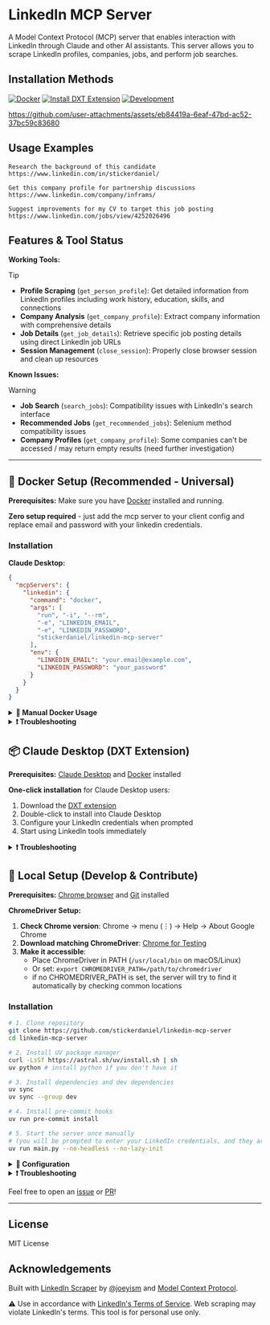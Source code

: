 # LinkedIn MCP Server

A Model Context Protocol (MCP) server that enables interaction with LinkedIn through Claude and other AI assistants. This server allows you to scrape LinkedIn profiles, companies, jobs, and perform job searches.

## Installation Methods

[![Docker](https://img.shields.io/badge/Docker-Universal_MCP-008fe2?style=for-the-badge&logo=docker&logoColor=008fe2)](#-docker-setup-recommended---universal)
[![Install DXT Extension](https://img.shields.io/badge/Claude_Desktop_Extension-d97757?style=for-the-badge&logo=anthropic)](#-claude-desktop-dxt-extension)
[![Development](https://img.shields.io/badge/Development-Local_Setup-ffd343?style=for-the-badge&logo=python&logoColor=ffd343)](#-local-setup-develop--contribute)

https://github.com/user-attachments/assets/eb84419a-6eaf-47bd-ac52-37bc59c83680

## Usage Examples

```
Research the background of this candidate https://www.linkedin.com/in/stickerdaniel/
```
```
Get this company profile for partnership discussions https://www.linkedin.com/company/inframs/
```
```
Suggest improvements for my CV to target this job posting https://www.linkedin.com/jobs/view/4252026496
```

## Features & Tool Status

**Working Tools:**
> [!TIP]
> - **Profile Scraping** (`get_person_profile`): Get detailed information from LinkedIn profiles including work history, education, skills, and connections
> - **Company Analysis** (`get_company_profile`): Extract company information with comprehensive details
> - **Job Details** (`get_job_details`): Retrieve specific job posting details using direct LinkedIn job URLs
> - **Session Management** (`close_session`): Properly close browser session and clean up resources

**Known Issues:**
> [!WARNING]
> - **Job Search** (`search_jobs`): Compatibility issues with LinkedIn's search interface
> - **Recommended Jobs** (`get_recommended_jobs`): Selenium method compatibility issues
> - **Company Profiles** (`get_company_profile`): Some companies can't be accessed / may return empty results (need further investigation)

---

## 🐳 Docker Setup (Recommended - Universal)

**Prerequisites:** Make sure you have [Docker](https://www.docker.com/get-started/) installed and running.

**Zero setup required** - just add the mcp server to your client config and replace email and password with your linkedin credentials.

### Installation

**Claude Desktop:**
```json
{
  "mcpServers": {
    "linkedin": {
      "command": "docker",
      "args": [
        "run", "-i", "--rm",
        "-e", "LINKEDIN_EMAIL",
        "-e", "LINKEDIN_PASSWORD",
        "stickerdaniel/linkedin-mcp-server"
      ],
      "env": {
        "LINKEDIN_EMAIL": "your.email@example.com",
        "LINKEDIN_PASSWORD": "your_password"
      }
    }
  }
}
```

<details>
<summary><b>🐳 Manual Docker Usage</b></summary>

```bash
docker run -i --rm \
  -e LINKEDIN_EMAIL="your.email@example.com" \
  -e LINKEDIN_PASSWORD="your_password" \
  stickerdaniel/linkedin-mcp-server
```

</details>

<details>
<summary><b>❗ Troubleshooting</b></summary>

**Docker issues:**
> Make sure [Docker](https://www.docker.com/get-started/) is installed
- Check if Docker is running: `docker ps`

**Login issues:**
- Ensure your LinkedIn credentials are set and correct
- LinkedIn may require a login confirmation in the LinkedIn mobile app
</details>

## 📦 Claude Desktop (DXT Extension)

**Prerequisites:** [Claude Desktop](https://claude.ai/download) and [Docker](https://www.docker.com/get-started/) installed

**One-click installation** for Claude Desktop users:
1. Download the [DXT extension](https://github.com/stickerdaniel/linkedin-mcp-server/releases/latest/download/linkedin-mcp-server.dxt)
2. Double-click to install into Claude Desktop
3. Configure your LinkedIn credentials when prompted
4. Start using LinkedIn tools immediately

<details>
<summary><b>❗ Troubleshooting</b></summary>

**Docker issues:**
- Make sure [Docker](https://www.docker.com/get-started/) is installed
- Check if Docker is running: `docker ps`

**Login issues:**
- Ensure your LinkedIn credentials are set and correct
- LinkedIn may require a login confirmation in the LinkedIn mobile app
</details>

## 🐍 Local Setup (Develop & Contribute)

**Prerequisites:** [Chrome browser](https://www.google.com/chrome/) and [Git](https://git-scm.com/downloads) installed

**ChromeDriver Setup:**
1. **Check Chrome version**: Chrome → menu (⋮) → Help → About Google Chrome
2. **Download matching ChromeDriver**: [Chrome for Testing](https://googlechromelabs.github.io/chrome-for-testing/)
3. **Make it accessible**:
   - Place ChromeDriver in PATH (`/usr/local/bin` on macOS/Linux)
   - Or set: `export CHROMEDRIVER_PATH=/path/to/chromedriver`
   - if no CHROMEDRIVER_PATH is set, the server will try to find it automatically by checking common locations

### Installation

```bash
# 1. Clone repository
git clone https://github.com/stickerdaniel/linkedin-mcp-server
cd linkedin-mcp-server

# 2. Install UV package manager
curl -LsSf https://astral.sh/uv/install.sh | sh
uv python # install python if you don't have it

# 3. Install dependencies and dev dependencies
uv sync
uv sync --group dev

# 4. Install pre-commit hooks
uv run pre-commit install

# 5. Start the server once manually
# (you will be prompted to enter your LinkedIn credentials, and they are securely stored in your OS keychain)
uv run main.py --no-headless --no-lazy-init
```

<details>
<summary><b>🔧 Configuration</b></summary>

**CLI Options:**
- `--no-headless` - Show browser window (debugging)
- `--debug` - Enable detailed logging
- `--no-setup` - Skip credential prompts (make sure to set `LINKEDIN_EMAIL` and `LINKEDIN_PASSWORD` in env)
- `--no-lazy-init` - Login to LinkedIn immediately instead of waiting for the first tool call

**Claude Desktop:**
```json
{
  "mcpServers": {
    "linkedin": {
      "command": "uv",
      "args": ["--directory", "/path/to/linkedin-mcp-server", "run", "main.py", "--no-setup"]
    }
  }
}
```

</details>

<details>
<summary><b>❗ Troubleshooting</b></summary>

**Scraping issues:**
- Use `--no-headless` to see browser actions
- Add `--no-lazy-init` to attempt to login to LinkedIn immediately instead of waiting for the first tool call
- Add `--debug` to see more detailed logging

**ChromeDriver issues:**
- Ensure Chrome and ChromeDriver versions match
- Check ChromeDriver is in PATH or set `CHROMEDRIVER_PATH` in your env

**Python issues:**
- Check Python version: `uv python --version` (should be 3.12+)
- Reinstall dependencies: `uv sync --reinstall`

</details>

Feel free to open an [issue](https://github.com/stickerdaniel/linkedin-mcp-server/issues) or [PR](https://github.com/stickerdaniel/linkedin-mcp-server/pulls)!

---

## License

MIT License

## Acknowledgements
Built with [LinkedIn Scraper](https://github.com/joeyism/linkedin_scraper) by [@joeyism](https://github.com/joeyism) and [Model Context Protocol](https://modelcontextprotocol.io/).

⚠️ Use in accordance with [LinkedIn's Terms of Service](https://www.linkedin.com/legal/user-agreement). Web scraping may violate LinkedIn's terms. This tool is for personal use only.
